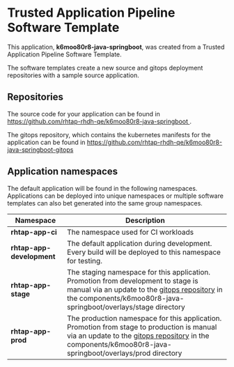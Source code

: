 # Trusted Application Pipeline Software Template

This application, **k6moo80r8-java-springboot**, was created from a Trusted Application Pipeline Software Template.

The software templates create a new source and gitops deployment repositories with a sample source application. 

## Repositories

The source code for your application can be found in [https://github.com/rhtap-rhdh-qe/k6moo80r8-java-springboot ](https://github.com/rhtap-rhdh-qe/k6moo80r8-java-springboot ).
 
The gitops repository, which contains the kubernetes manifests for the application can be found in 
[https://github.com/rhtap-rhdh-qe/k6moo80r8-java-springboot-gitops ](https://github.com/rhtap-rhdh-qe/k6moo80r8-java-springboot-gitops ) 

## Application namespaces 

The default application will be found in the following namespaces. Applications can be deployed into unique namespaces or multiple software templates can also bet generated into the same group namespaces.  

|  Namespace   |  Description   |  
| -------- | -------- |
| **rhtap-app-ci** | The namespace used for CI workloads |
| **rhtap-app-development** | The default application during development. Every build will be deployed to this namespace for testing. |
| **rhtap-app-stage** | The staging namespace for this application. Promotion from development to stage is manual via an update to the [gitops repository](https://github.com/rhtap-rhdh-qe/k6moo80r8-java-springboot-gitops ) in the components/k6moo80r8-java-springboot/overlays/stage directory |
| **rhtap-app-prod** | The production namespace for this application. Promotion from stage to production is manual via an update to the [gitops repository](https://github.com/rhtap-rhdh-qe/k6moo80r8-java-springboot-gitops ) in the components/k6moo80r8-java-springboot/overlays/prod directory |
